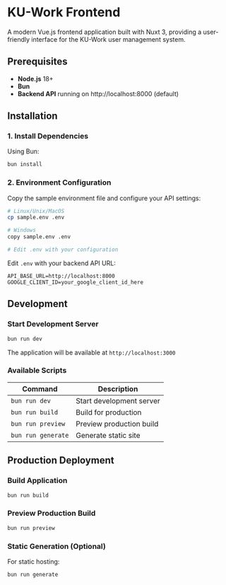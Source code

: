 # KU-Work Frontend

A modern Vue.js frontend application built with Nuxt 3, providing a user-friendly interface for the KU-Work user management system.

## Prerequisites

- **Node.js** 18+
- **Bun**
- **Backend API** running on http://localhost:8000 (default)

## Installation

### 1. Install Dependencies

Using Bun:
```bash
bun install
```

### 2. Environment Configuration

Copy the sample environment file and configure your API settings:

   ```bash
   # Linux/Unix/MacOS
   cp sample.env .env

   # Windows
   copy sample.env .env

   # Edit .env with your configuration
   ```

Edit `.env` with your backend API URL:
```env
API_BASE_URL=http://localhost:8000
GOOGLE_CLIENT_ID=your_google_client_id_here
```

## Development

### Start Development Server

```bash
bun run dev
```

The application will be available at `http://localhost:3000`

### Available Scripts

| Command | Description |
|---------|-------------|
| `bun run dev` | Start development server |
| `bun run build` | Build for production |
| `bun run preview` | Preview production build |
| `bun run generate` | Generate static site |

## Production Deployment

### Build Application

```bash
bun run build
```

### Preview Production Build

```bash
bun run preview
```

### Static Generation (Optional)

For static hosting:
```bash
bun run generate
```
